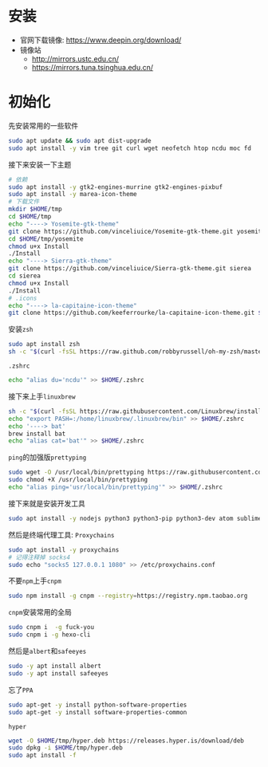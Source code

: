 # 安装
- 官网下载镜像: https://www.deepin.org/download/
- 镜像站
  - http://mirrors.ustc.edu.cn/
  - https://mirrors.tuna.tsinghua.edu.cn/
# 初始化
先安装常用的一些软件
```bash
sudo apt update && sudo apt dist-upgrade
sudo apt install -y vim tree git curl wget neofetch htop ncdu moc fd
```
接下来安装一下主题
```bash
# 依赖
sudo apt install -y gtk2-engines-murrine gtk2-engines-pixbuf
sudo apt install -y marea-icon-theme
# 下载文件
mkdir $HOME/tmp
cd $HOME/tmp
echo "----> Yosemite-gtk-theme"
git clone https://github.com/vinceliuice/Yosemite-gtk-theme.git yosemite
cd $HOME/tmp/yosemite
chmod u+x Install
./Install
echo "----> Sierra-gtk-theme"
git clone https://github.com/vinceliuice/Sierra-gtk-theme.git sierea
cd sierea
chmod u+x Install
./Install
# .icons
echo "----> la-capitaine-icon-theme"
git clone https://github.com/keeferrourke/la-capitaine-icon-theme.git $HOME/.icons/la-capitaine
```
安装`zsh`
```bash
sudo apt install zsh
sh -c "$(curl -fsSL https://raw.github.com/robbyrussell/oh-my-zsh/master/tools/install.sh)"
```
`.zshrc`
```bash
echo "alias du='ncdu'" >> $HOME/.zshrc
```
接下来上手`linuxbrew`
```bash
sh -c "$(curl -fsSL https://raw.githubusercontent.com/Linuxbrew/install/master/install.sh)"
echo "export PASH=:/home/linuxbrew/.linuxbrew/bin" >> $HOME/.zshrc
echo '----> bat'
brew install bat
echo "alias cat='bat'" >> $HOME/.zshrc
```
`ping`的加强版`prettyping`
```bash
sudo wget -O /usr/local/bin/prettyping https://raw.githubusercontent.com/denilsonsa/prettyping/master/prettyping
sudo chmod +X /usr/local/bin/prettyping
echo "alias ping='usr/local/bin/prettyping'" >> $HOME/.zshrc
```
接下来就是安装开发工具
```bash
sudo apt install -y nodejs python3 python3-pip python3-dev atom sublime-text-dev moeditor netease-cloud-music listen1 tickeys npm
```
然后是终端代理工具: `Proxychains`
```bash
sudo apt install -y proxychains
# 记得注释掉 socks4
sudo echo "socks5 127.0.0.1 1080" >> /etc/proxychains.conf
```
不要`npm`上手`cnpm`
```bash
sudo npm install -g cnpm --registry=https://registry.npm.taobao.org
```
`cnpm`安装常用的全局
```bash
sudo cnpm i  -g fuck-you
sudo cnpm i -g hexo-cli
```
然后是`albert`和`safeeyes`
```bash
sudo -y apt install albert
sudo -y apt install safeeyes
```
忘了`PPA`
```bash
sudo apt-get -y install python-software-properties
sudo apt-get -y install software-properties-common
```
`hyper`
```bash
wget -O $HOME/tmp/hyper.deb https://releases.hyper.is/download/deb
sudo dpkg -i $HOME/tmp/hyper.deb
sudo apt install -f
```
